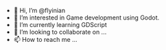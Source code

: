 - 👋 Hi, I’m @flyinian
- 👀 I’m interested in Game development using Godot.
- 🌱 I’m currently learning GDScript
- 💞️ I’m looking to collaborate on ...
- 📫 How to reach me ...

<!---
flyinian/flyinian is a ✨ special ✨ repository because its `README.md` (this file) appears on your GitHub profile.
You can click the Preview link to take a look at your changes.
--->
